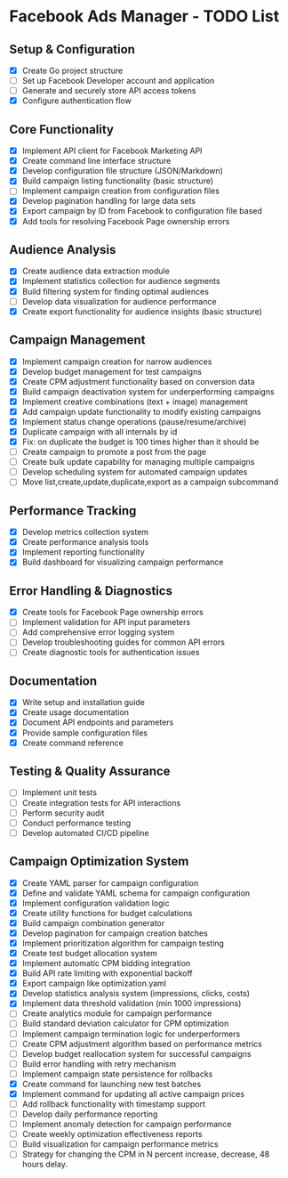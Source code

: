 # Facebook Ads Manager - TODO List

## Setup & Configuration
- [x] Create Go project structure
- [ ] Set up Facebook Developer account and application
- [ ] Generate and securely store API access tokens
- [x] Configure authentication flow

## Core Functionality
- [x] Implement API client for Facebook Marketing API
- [x] Create command line interface structure
- [x] Develop configuration file structure (JSON/Markdown)
- [x] Build campaign listing functionality (basic structure)
- [ ] Implement campaign creation from configuration files
- [x] Develop pagination handling for large data sets
- [x] Export campaign by ID from Facebook to configuration file based
- [x] Add tools for resolving Facebook Page ownership errors

## Audience Analysis
- [x] Create audience data extraction module
- [x] Implement statistics collection for audience segments
- [x] Build filtering system for finding optimal audiences
- [ ] Develop data visualization for audience performance
- [x] Create export functionality for audience insights (basic structure)

## Campaign Management
- [x] Implement campaign creation for narrow audiences
- [x] Develop budget management for test campaigns
- [x] Create CPM adjustment functionality based on conversion data
- [x] Build campaign deactivation system for underperforming campaigns
- [x] Implement creative combinations (text + image) management
- [x] Add campaign update functionality to modify existing campaigns
- [x] Implement status change operations (pause/resume/archive)
- [x] Duplicate campaign with all internals by id
- [x] Fix: on duplicate the budget is 100 times higher than it should be
- [ ] Create campaign to promote a post from the page
- [ ] Create bulk update capability for managing multiple campaigns
- [ ] Develop scheduling system for automated campaign updates
- [ ] Move list,create,update,duplicate,export as a campaign subcommand

## Performance Tracking
- [x] Develop metrics collection system
- [x] Create performance analysis tools
- [x] Implement reporting functionality
- [x] Build dashboard for visualizing campaign performance

## Error Handling & Diagnostics
- [x] Create tools for Facebook Page ownership errors
- [ ] Implement validation for API input parameters
- [ ] Add comprehensive error logging system
- [ ] Develop troubleshooting guides for common API errors
- [ ] Create diagnostic tools for authentication issues

## Documentation
- [x] Write setup and installation guide
- [x] Create usage documentation
- [x] Document API endpoints and parameters
- [x] Provide sample configuration files
- [x] Create command reference

## Testing & Quality Assurance
- [ ] Implement unit tests
- [ ] Create integration tests for API interactions
- [ ] Perform security audit
- [ ] Conduct performance testing
- [ ] Develop automated CI/CD pipeline

## Campaign Optimization System
- [x] Create YAML parser for campaign configuration
- [x] Define and validate YAML schema for campaign configuration
- [x] Implement configuration validation logic
- [x] Create utility functions for budget calculations
- [x] Build campaign combination generator
- [x] Develop pagination for campaign creation batches
- [x] Implement prioritization algorithm for campaign testing
- [x] Create test budget allocation system
- [x] Implement automatic CPM bidding integration
- [x] Build API rate limiting with exponential backoff
- [x] Export campaign like optimization.yaml
- [x] Develop statistics analysis system (impressions, clicks, costs)
- [x] Implement data threshold validation (min 1000 impressions)
- [ ] Create analytics module for campaign performance
- [ ] Build standard deviation calculator for CPM optimization
- [ ] Implement campaign termination logic for underperformers
- [ ] Create CPM adjustment algorithm based on performance metrics
- [ ] Develop budget reallocation system for successful campaigns
- [ ] Build error handling with retry mechanism
- [ ] Implement campaign state persistence for rollbacks
- [x] Create command for launching new test batches
- [x] Implement command for updating all active campaign prices
- [ ] Add rollback functionality with timestamp support
- [ ] Develop daily performance reporting
- [ ] Implement anomaly detection for campaign performance
- [ ] Create weekly optimization effectiveness reports
- [ ] Build visualization for campaign performance metrics
- [ ] Strategy for changing the CPM in N percent increase, decrease, 48 hours delay.